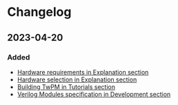 # Changelog

## 2023-04-20

### Added

* [Hardware requirements in Explanation section](../explanation/index.md)
* [Hardware selection in Explanation section](../explanation/index.md)
* [Building TwPM in Tutorials section](../tutorials/building.md)
* [Verilog Modules specification in Development section](../development/building.md)
